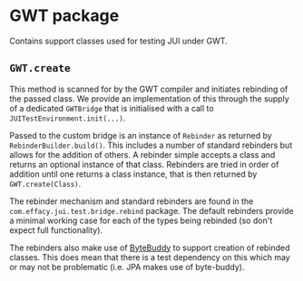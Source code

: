 # GWT package

Contains support classes used for testing JUI under GWT.

## `GWT.create`

This method is scanned for by the GWT compiler and initiates rebinding of the passed class. We provide an implementation of this through the supply of a dedicated `GWTBridge` that is initialised with a call to `JUITestEnvironment.init(...)`.

Passed to the custom bridge is an instance of `Rebinder` as returned by `RebinderBuilder.build()`. This includes a number of standard rebinders but allows for the addition of others. A rebinder simple accepts a class and returns an optional instance of that class. Rebinders are tried in order of addition until one returns a class instance, that is then returned by `GWT.create(Class)`.

The rebinder mechanism and standard rebinders are found in the `com.effacy.jui.test.bridge.rebind` package. The default rebinders provide a minimal working case for each of the types being rebinded (so don't expect full functionality).

The rebinders also make use of [ByteBuddy](https://bytebuddy.net/) to support creation of rebinded classes. This does mean that there is a test dependency on this which may or may not be problematic (i.e. JPA makes use of byte-buddy).